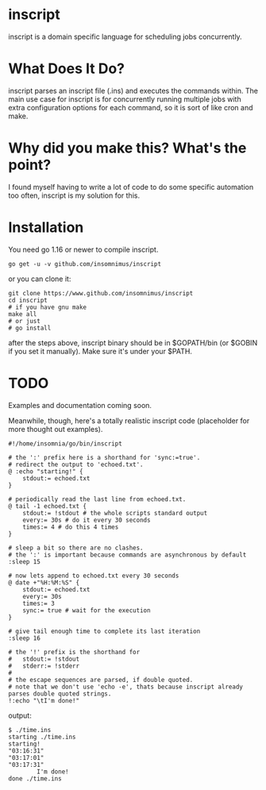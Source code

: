 # inscript

inscript is a domain specific language for scheduling jobs concurrently.

# What Does It Do?

inscript parses an inscript file (.ins) and executes the commands within.
The main use case for inscript is for concurrently running multiple jobs with extra configuration options for each command, so it is sort of like cron and make.

# Why did you make this? What's the point?

I found myself having to write a lot of code to do some specific automation too often, inscript is my solution for this.

# Installation

You need go 1.16 or newer to compile inscript.

	go get -u -v github.com/insomnimus/inscript

or you can clone it:

	git clone https://www.github.com/insomnimus/inscript
	cd inscript
	# if you have gnu make
	make all
	# or just
	# go install

after the steps above, inscript binary should be in $GOPATH/bin (or $GOBIN if you set it manually). Make sure it's under your $PATH.

# TODO

Examples and documentation coming soon.

Meanwhile, though, here's a totally realistic inscript code (placeholder for more thought out examples).

```
#!/home/insomnia/go/bin/inscript

# the ':' prefix here is a shorthand for 'sync:=true'.
# redirect the output to 'echoed.txt'.
@ :echo "starting!" {
	stdout:= echoed.txt
}

# periodically read the last line from echoed.txt.
@ tail -1 echoed.txt {
	stdout:= !stdout # the whole scripts standard output
	every:= 30s # do it every 30 seconds
	times:= 4 # do this 4 times
}

# sleep a bit so there are no clashes.
# the ':' is important because commands are asynchronous by default
:sleep 15

# now lets append to echoed.txt every 30 seconds
@ date +"%H:%M:%S" {
	stdout:= echoed.txt
	every:= 30s
	times:= 3
	sync:= true # wait for the execution
}

# give tail enough time to complete its last iteration
:sleep 16

# the '!' prefix is the shorthand for
#	stdout:= !stdout
#	stderr:= !stderr
#
# the escape sequences are parsed, if double quoted.
# note that we don't use 'echo -e', thats because inscript already parses double quoted strings.
!:echo "\tI'm done!"
```

output:

```
$ ./time.ins
starting ./time.ins
starting!
"03:16:31"
"03:17:01"
"03:17:31"
        I'm done!
done ./time.ins
```
